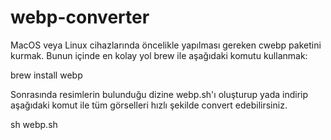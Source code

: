 # webp-converter

MacOS veya Linux cihazlarında öncelikle yapılması gereken cwebp paketini kurmak. Bunun içinde en kolay yol brew ile aşağıdaki komutu kullanmak:

brew install webp

Sonrasında resimlerin bulunduğu dizine webp.sh'ı oluşturup yada indirip aşağıdaki komut ile tüm görselleri hızlı şekilde convert edebilirsiniz. 

sh webp.sh 
